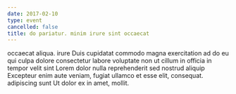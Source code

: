 ```yaml
---
date: 2017-02-10
type: event
cancelled: false
title: do pariatur. minim irure sint occaecat
---
```

occaecat aliqua. irure Duis cupidatat commodo magna exercitation ad do eu qui culpa dolore consectetur labore voluptate non ut cillum in officia in tempor velit sint Lorem dolor nulla reprehenderit sed nostrud aliquip Excepteur enim aute veniam, fugiat ullamco et esse elit, consequat. adipiscing sunt Ut dolor ex in amet, mollit.